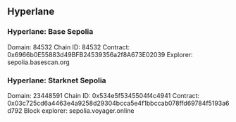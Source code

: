 ## Hyperlane

### Hyperlane: Base Sepolia

Domain: 84532
Chain ID: 84532
Contract: 0x6966b0E55883d49BFB24539356a2f8A673E02039
Explorer: sepolia.basescan.org

### Hyperlane: Starknet Sepolia

Domain: 23448591
Chain ID: 0x534e5f5345504f4c4941
Contract: 0x03c725cd6a4463e4a9258d29304bcca5e4f1bbccab078ffd69784f5193a6d792
Block explorer: sepolia.voyager.online


